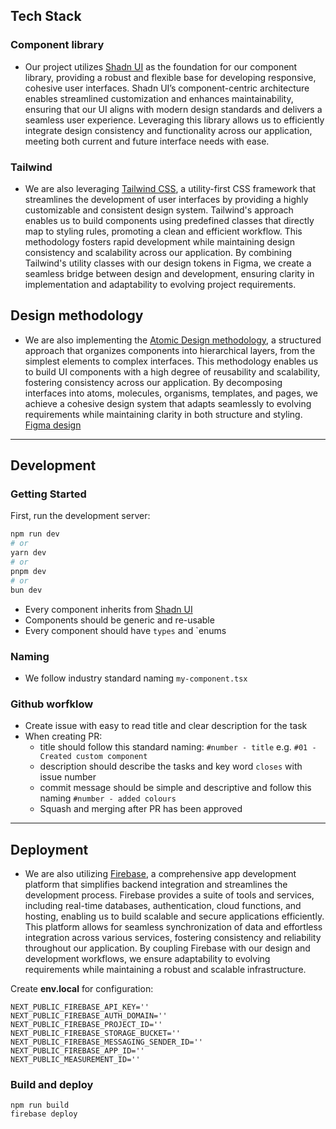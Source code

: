 
## Tech Stack

### Component library 
- Our project utilizes [Shadn UI](https://ui.shadcn.com/)  as the foundation for our component library, providing a robust and flexible base for developing responsive, cohesive user interfaces. Shadn UI’s component-centric architecture enables streamlined customization and enhances maintainability, ensuring that our UI aligns with modern design standards and delivers a seamless user experience. Leveraging this library allows us to efficiently integrate design consistency and functionality across our application, meeting both current and future interface needs with ease.

### Tailwind
- We are also leveraging [Tailwind CSS](https://tailwindcss.com/), a utility-first CSS framework that streamlines the development of user interfaces by providing a highly customizable and consistent design system. Tailwind's approach enables us to build components using predefined classes that directly map to styling rules, promoting a clean and efficient workflow. This methodology fosters rapid development while maintaining design consistency and scalability across our application. By combining Tailwind's utility classes with our design tokens in Figma, we create a seamless bridge between design and development, ensuring clarity in implementation and adaptability to evolving project requirements.

## Design methodology
- We are also implementing the [Atomic Design methodology](https://bradfrost.com/blog/post/atomic-web-design/), a structured approach that organizes components into hierarchical layers, from the simplest elements to complex interfaces. This methodology enables us to build UI components with a high degree of reusability and scalability, fostering consistency across our application. By decomposing interfaces into atoms, molecules, organisms, templates, and pages, we achieve a cohesive design system that adapts seamlessly to evolving requirements while maintaining clarity in both structure and styling. [Figma design ](https://www.figma.com/design/LwqFZsvot9Zl39fSxdtHtM/Real-Estate-Agent-Dubai?node-id=107-1853&t=elg9xryWClE2EIVG-1)
---

## Development

### Getting Started

First, run the development server:

```bash
npm run dev
# or
yarn dev
# or
pnpm dev
# or
bun dev
```

- Every component inherits from [Shadn UI](https://ui.shadcn.com/)
- Components should be generic and re-usable
- Every component should have `types` and `enums

### Naming
- We follow industry standard naming `my-component.tsx`

### Github worfklow 
- Create issue with easy to read title and clear description for the task
- When creating PR:
   - title should follow this standard naming: `#number - title` e.g. `#01 - Created custom component`
   - description should describe the tasks and key word `closes` with issue number
   - commit message should be simple and descriptive and follow this naming `#number - added colours`
   - Squash and merging after PR has been approved 

---

## Deployment 
- We are also utilizing [Firebase](https://firebase.google.com/), a comprehensive app development platform that simplifies backend integration and streamlines the development process. Firebase provides a suite of tools and services, including real-time databases, authentication, cloud functions, and hosting, enabling us to build scalable and secure applications efficiently. This platform allows for seamless synchronization of data and effortless integration across various services, fostering consistency and reliability throughout our application. By coupling Firebase with our design and development workflows, we ensure adaptability to evolving requirements while maintaining a robust and scalable infrastructure.

Create **env.local** for configuration:
```
NEXT_PUBLIC_FIREBASE_API_KEY=''
NEXT_PUBLIC_FIREBASE_AUTH_DOMAIN=''
NEXT_PUBLIC_FIREBASE_PROJECT_ID=''
NEXT_PUBLIC_FIREBASE_STORAGE_BUCKET=''
NEXT_PUBLIC_FIREBASE_MESSAGING_SENDER_ID=''
NEXT_PUBLIC_FIREBASE_APP_ID=''
NEXT_PUBLIC_MEASUREMENT_ID=''
```

### Build and deploy
```
npm run build
firebase deploy
```

